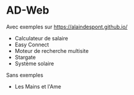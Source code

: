 # AD-Web
Avec exemples sur https://alaindespont.github.io/
- Calculateur de salaire
- Easy Connect
- Moteur de recherche multisite
- Stargate
- Système solaire

Sans exemples
- Les Mains et l'Ame
